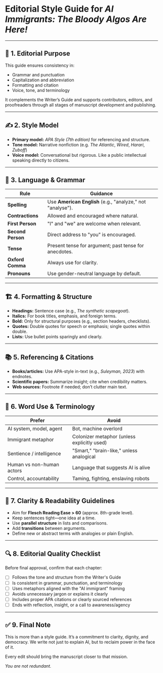 
# Editorial Style Guide for *AI Immigrants: The Bloody Algos Are Here!*

---

## 🧱 1. **Editorial Purpose**
This guide ensures consistency in:
- Grammar and punctuation
- Capitalization and abbreviation
- Formatting and citation
- Voice, tone, and terminology

It complements the Writer’s Guide and supports contributors, editors, and proofreaders through all stages of manuscript development and publishing.

---

## ✍️ 2. **Style Model**
- **Primary model:** *APA Style (7th edition)* for referencing and structure.  
- **Tone model:** Narrative nonfiction (e.g. *The Atlantic*, *Wired*, *Harari*, *Zuboff*)  
- **Voice model:** Conversational but rigorous. Like a public intellectual speaking directly to citizens.

---

## 🧾 3. **Language & Grammar**

| Rule              | Guidance                                                                 |
|-------------------|--------------------------------------------------------------------------|
| **Spelling**       | Use **American English** (e.g., "analyze," not "analyse").               |
| **Contractions**   | Allowed and encouraged where natural.                                    |
| **First Person**   | "I" and "we" are welcome when relevant.                                   |
| **Second Person**  | Direct address to "you" is encouraged.                                    |
| **Tense**          | Present tense for argument; past tense for anecdotes.                     |
| **Oxford Comma**   | Always use for clarity.                                                    |
| **Pronouns**       | Use gender-neutral language by default.                                   |

---

## 🏗️ 4. **Formatting & Structure**

- **Headings:** Sentence case (e.g., *The synthetic scapegoat*).
- **Italics:** For book titles, emphasis, and foreign terms.
- **Bold:** Only for structural purposes (e.g., section headers, checklists).
- **Quotes:** Double quotes for speech or emphasis; single quotes within double.
- **Lists:** Use bullet points sparingly and clearly.

---

## 📚 5. **Referencing & Citations**

- **Books/articles:** Use APA-style in-text (e.g., *Suleyman, 2023*) with endnotes.
- **Scientific papers:** Summarize insight; cite when credibility matters.
- **Web sources:** Footnote if needed; don’t clutter main text.

---

## 🧠 6. **Word Use & Terminology**

| Prefer                         | Avoid                                      |
|-------------------------------|--------------------------------------------|
| AI system, model, agent       | Bot, machine overlord                      |
| Immigrant metaphor            | Colonizer metaphor (unless explicitly used) |
| Sentience / intelligence      | "Smart," "brain-like," unless analogical    |
| Human vs non-human actors     | Language that suggests AI is alive         |
| Control, accountability       | Taming, fighting, enslaving robots         |

---

## 🎯 7. **Clarity & Readability Guidelines**

- Aim for **Flesch Reading Ease > 60** (approx. 8th-grade level).
- Keep sentences tight—one idea at a time.
- Use **parallel structure** in lists and comparisons.
- Add **transitions** between arguments.
- Define new or abstract terms with analogies or plain English.

---

## 🔍 8. **Editorial Quality Checklist**

Before final approval, confirm that each chapter:

- [ ] Follows the tone and structure from the Writer's Guide
- [ ] Is consistent in grammar, punctuation, and terminology
- [ ] Uses metaphors aligned with the "AI immigrant" framing
- [ ] Avoids unnecessary jargon or explains it clearly
- [ ] Includes proper APA citations or clearly sourced references
- [ ] Ends with reflection, insight, or a call to awareness/agency

---

## ✅ 9. Final Note

This is more than a style guide. It’s a commitment to clarity, dignity, and democracy. We write not just to explain AI, but to reclaim power in the face of it. 

Every edit should bring the manuscript closer to that mission.

*You are not redundant.*
